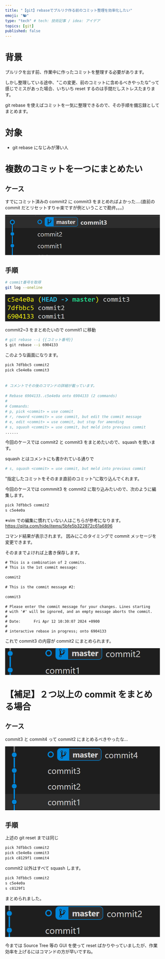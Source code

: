 ```yaml
---
title: "【git】rebaseでプルリク作る前のコミット整理を効率化したい"
emoji: "🐿️"
type: "tech" # tech: 技術記事 / idea: アイデア
topics: [git]
published: false
---
```


# 背景

プルリクを出す前、作業中に作ったコミットを整理する必要があります。

しかし整理している途中、"この変更、前のコミットに含めるべきやったな"って感じでミスがあった場合、いちいち reset するのは手間だしストレスたまります。

git rebase を使えばコミットを一気に整理できるので、その手順を備忘録としてまとめます。

# 対象

- git rebase になじみが薄い人

# 複数のコミットを一つにまとめたい

## ケース

すでにコミット済みの commit2 に commit3 をまとめればよかった....(直前の commit だとリセットすりゃ楽ですが例ということで勘弁。。。)

![alt text](/images/image.png)

## 手順

```sh
# commit番号を取得
git log --oneline
```

![alt text](/images/image-1.png)

commit2~3 をまとめたいので commit1 に移動

```sh
# git rebase --i {{コミット番号}}
$ git rebase --i 6904133
```

このような画面になります。

```sh
pick 7dfbbc5 commit2
pick c5e4e0a commit3


# コメントでその後のコマンドの詳細が載っています。

# Rebase 6904133..c5e4e0a onto 6904133 (2 commands)
#
# Commands:
# p, pick <commit> = use commit
# r, reword <commit> = use commit, but edit the commit message
# e, edit <commit> = use commit, but stop for amending
# s, squash <commit> = use commit, but meld into previous commit
......
```

今回のケースでは commit2 と commit3 をまとめたいので、squash を使います。

squash とはコメントにも書かれている通りで

```sh
# s, squash <commit> = use commit, but meld into previous commit
```

"指定したコミットをそのまま直前のコミット"に取り込んでくれます。

今回のケースでは commmit3 を commit2 に取り込みたいので、次のように編集します。

```sh
pick 7dfbbc5 commit2
s c5e4e0a
```

※vim での編集に慣れていない人はこちらが参考になります。
https://qiita.com/hide/items/5bfe5b322872c61a6896

コマンド結果が表示されます。
因みにこのタイミングで commit メッセージを変更できます。

そのままでよければ上書き保存します。

```
# This is a combination of 2 commits.
# This is the 1st commit message:

commit2

# This is the commit message #2:

commit3

# Please enter the commit message for your changes. Lines starting
# with '#' will be ignored, and an empty message aborts the commit.
#
# Date:      Fri Apr 12 10:30:07 2024 +0900
#
# interactive rebase in progress; onto 6904133
```

これで commit3 の内容が commit2 にまとめられます。

![alt text](/images/image-2.png)

# 【補足】２つ以上の commit をまとめる場合

## ケース

commit3 と commit4 って commit2 にまとめるべきやったな...

![alt text](/images/image-3.png)

## 手順

上述の git reset までは同じ

```sh
pick 7dfbbc5 commit2
pick c5e4e0a commit3
pick c8129f1 commit4
```

commit2 以外はすべて squash します。

```sh
pick 7dfbbc5 commit2
s c5e4e0a
s c8129f1
```

まとめられました。

![alt text](/images/image-4.png)

今までは Source Tree 等の GUI を使って reset ばかりやっていましたが、作業効率を上げるにはコマンドの方が早いですね。

